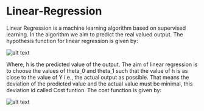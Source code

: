 # Linear-Regression 

Linear Regression is a machine learning algorithm based on supervised learning. In the algorithm we aim to predict the real valued output. The hypothesis function for linear regression is given by: 

![alt text](https://www.google.com/url?sa=i&url=https%3A%2F%2Fwww.jeevora.com%2F2020%2F08%2F11%2Flinear-regression-under-the-hood-using-matlab%2F&psig=AOvVaw2F746i2A5qhWSrVHV6ztWW&ust=1626192915176000&source=images&cd=vfe&ved=0CAoQjRxqFwoTCLDg_u_23fECFQAAAAAdAAAAABAD)  

Where, h is the predicted value of the output. The aim of linear regression is to choose the values of theta_0 and theta_1 such that the value of h is as close to the value of Y i.e., the actual output as possible. That means the deviation of the predicted value and the actual value must be minimal, this deviation id called Cost funtion. The cost function is given by: 

![alt text](https://www.google.com/url?sa=i&url=https%3A%2F%2Fstackoverflow.com%2Fquestions%2F32274474%2Fmachine-learning-linear-regression-using-batch-gradient-descent&psig=AOvVaw2x_oGjMNOew1kdL_UYeUGJ&ust=1626193142072000&source=images&cd=vfe&ved=0CAoQjRxqFwoTCIjh0tf33fECFQAAAAAdAAAAABAJ) 

